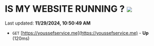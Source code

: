 # IS MY WEBSITE RUNNING ? [![](https://img.shields.io/static/v1?label=Sponsor&message=%E2%9D%A4&logo=GitHub&color=%23fe8e86)](https://github.com/sponsors/Youssef-Lehmam)

Last updated: **11/29/2024, 10:50:49 AM**

- `GET` [https://youssefservice.me](https://youssefservice.me) - **Up** (120ms)
